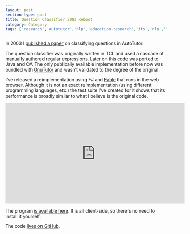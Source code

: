 ```yaml
---
layout: post
section-type: post
title: Question Classifier 2003 Reboot
category: Category
tags: ['research','autotutor','nlp','education-research','its','nlp','fsharp']
---
```

In 2003 I [published a paper](https://olney.ai/category/2003/01/01/Olney-A-Louwerse-M-Mathews-E-M.html) on classifying questions in AutoTutor.

The question classifier was originally written in TCL and used a cascade of manually authored regular expressions. Later on this code was ported to Java and C#. The only publically available implementation before now was bundled with [GnuTutor](https://olney.ai/category/2009/09/01/gnututor-overview.html) and wasn't validated to the degree of the original.

I've released a reimplementation using F# and [Fable](https://fable.io/) that runs in the web browser. Although it is not an exact reimplementation (using different programming languages, etc.) the test suite I've created for it shows that its performance is broadly similar to what I believe is the original code.

<iframe width="560" height="315" src="https://www.youtube.com/embed/kbK0eoi5ezM" frameborder="0" allow="accelerometer; autoplay; encrypted-media; gyroscope; picture-in-picture" allowfullscreen></iframe>

The program [is available here](https://olney.ai/question-classifier-2003-reboot/). It is all client-side, so there's no need to install it yourself.

The code [lives on GitHub](https://github.com/aolney/question-classifier-2003-reboot).

